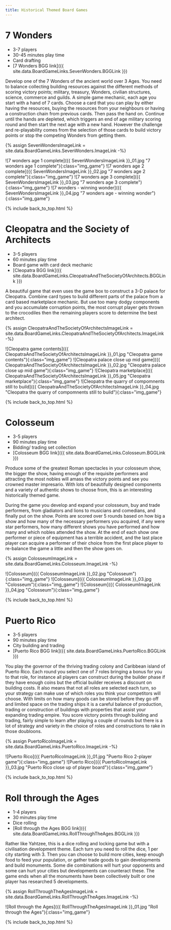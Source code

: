 ```yaml
---
title: Historical Themed Board Games
---
```


# 7 Wonders

* 3-7 players
* 30-45 minutes play time
* Card drafting
* [7 Wonders BGG link]({{ site.data.BoardGameLinks.SevenWonders.BGGLink }})

Develop one of the 7 Wonders of the ancient world over 3 Ages.
You need to balance collecting building resources against the different methods of scoring victory points;
military, treasury, Wonders, civilian structures, science, commerce and guilds.
A simple game mechanic, each age you start with a hand of 7 cards.
Choose a card that you can play by either having the resources, buying the resources from your neighbours or having a construction chain from previous cards.
Then pass the hand on.
Continue until the hands are depleted, which triggers an end of age military scoring round and then start the next age with a new hand.
However the challenge and re-playability comes from the selection of those cards to build victory points or stop the competing Wonders from getting them.

{% assign SevenWondersImageLink = site.data.BoardGameLinks.SevenWonders.ImageLink -%}

![7 wonders age 1 complete]({{ SevenWondersImageLink }}_01.jpg "7 wonders age 1 complete"){:class="img_game"}
![7 wonders age 2 complete]({{ SevenWondersImageLink }}_02.jpg "7 wonders age 2 complete"){:class="img_game"}
![7 wonders age 3 complete]({{ SevenWondersImageLink }}_03.jpg "7 wonders age 3 complete"){:class="img_game"}
![7 wonders - winning wonder]({{ SevenWondersImageLink }}_04.jpg "7 wonders age - winning wonder"){:class="img_game"}

{% include back_to_top.html %}

# Cleopatra and the Society of Architects

* 3-5 players
* 60 minutes play time
* Board game with card deck mechanic
* [Cleopatra BGG link]({{ site.data.BoardGameLinks.CleopatraAndTheSocietyOfArchitects.BGGLink }})

A beautiful game that even uses the game box to construct a 3-D palace for Cleopatra.
Combine card types to build different parts of the palace from a card based marketplace mechanic. But use too many dodgy components and you accumulate corruption points, the most corrupt player gets thrown to the crocodiles then the remaining players score to determine the best architect.

{% assign CleopatraAndTheSocietyOfArchitectsImageLink = site.data.BoardGameLinks.CleopatraAndTheSocietyOfArchitects.ImageLink -%}

![Cleopatra game contents]({{ CleopatraAndTheSocietyOfArchitectsImageLink }}_01.jpg "Cleopatra game contents"){:class="img_game"}
![Cleopatra palace close up mid game]({{ CleopatraAndTheSocietyOfArchitectsImageLink }}_02.jpg "Cleopatra palace close up mid game"){:class="img_game"}
![Cleopatra marketplace]({{ CleopatraAndTheSocietyOfArchitectsImageLink }}_05.jpg "Cleopatra marketplace"){:class="img_game"}
![Cleopatra the quarry of compomnents still to build]({{ CleopatraAndTheSocietyOfArchitectsImageLink }}_04.jpg "Cleopatra the quarry of compomnents still to build"){:class="img_game"}

{% include back_to_top.html %}

# Colosseum

* 3-5 players
* 90 minutes play time
* Bidding/ trading set collection
* [Colosseum BGG link]({{ site.data.BoardGameLinks.Colosseum.BGGLink }})

Produce some of the greatest Roman spectacles in your colosseum show, the bigger the show, having enough of the requisite performers and attracting the most nobles will amass the victory points and see you crowned master impresario.
With lots of beautifully designed components and a variety of authentic shows to choose from, this is an interesting historically themed game.

During the game you develop and expand your colosseum, buy and trade performers, from gladiators and lions to musicians and comedians, and finally put on the show.
Points are scored over 5 rounds based on how big a show and how many of the necessary performers you acquired, if any were star performers, how many different shows you have performed and how many and which nobles attended the show.
At the end of each show one performer or piece of equipment has a terrible accident, and the last place player can acquire a performer of their choice from the first place player to re-balance the game a little and then the show goes on.

{% assign ColosseumImageLink = site.data.BoardGameLinks.Colosseum.ImageLink -%}

![Colosseum]({{ ColosseumImageLink }}_02.jpg "Colosseum"){:class="img_game"}
![Colosseum]({{ ColosseumImageLink }}_03.jpg "Colosseum"){:class="img_game"}
![Colosseum]({{ ColosseumImageLink }}_04.jpg "Colosseum"){:class="img_game"}

{% include back_to_top.html %}

# Puerto Rico

* 3-5 players
* 90 minutes play time
* City building and trading
* [Puerto Rico BGG link]({{ site.data.BoardGameLinks.PuertoRico.BGGLink }})

You play the governor of the thriving trading colony and Caribbean island of Puerto Rico.
Each round you select one of 7 roles bringing a bonus for you to that role, for instance all players can construct during the builder phase if they have enough coins but the official builder receives a discount on building costs.
It also means that not all roles are selected each turn, so your strategy can make use of which roles you think your competitors will choose.
With limits on how many goods can be stored before they go off and limited space on the trading ships it is a careful balance of production, trading or construction of buildings with properties that assist your expanding trading empire.
You score victory points through building and trading, fairly simple to learn after playing a couple of rounds but there is a lot of strategy and variety in the choice of roles and constructions to rake in those doubloons.

{% assign PuertoRicoImageLink = site.data.BoardGameLinks.PuertoRico.ImageLink -%}

![Puerto Rico]({{ PuertoRicoImageLink }}_01.jpg "Puerto Rico 2-player game"){:class="img_game"}
![Puerto Rico]({{ PuertoRicoImageLink }}_03.jpg "Puerto Rico close up of player board"){:class="img_game"}

{% include back_to_top.html %}

# Roll through the Ages

* 1-4 players
* 30 minutes play time
* Dice rolling
* [Roll through the Ages BGG link]({{ site.data.BoardGameLinks.RollThroughTheAges.BGGLink }})

Rather like Yahtzee, this is a dice rolling and locking game but with a civilisation development theme.
Each turn you need to roll the dice, 1 per city starting with 3. Then you can choose to build more cities, keep enough food to feed your population, or gather trade goods to gain developments and build monuments.
Some die combinations will hurt your opponents and some can hurt your cities but developments can counteract these.
The game ends when all the monuments have been collectively built or one player has researched 5 developments.

{% assign RollThroughTheAgesImageLink = site.data.BoardGameLinks.RollThroughTheAges.ImageLink -%}

![Roll through the Ages]({{ RollThroughTheAgesImageLink }}_01.jpg "Roll through the Ages"){:class="img_game"}

{% include back_to_top.html %}
